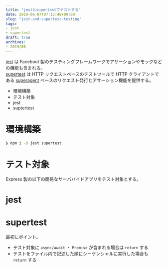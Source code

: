```yaml
---
title: "jestとsupertestでテストする"
date: 2019-06-07T07:13:48+09:00
slug: "jest-and-supertest-testing"
tags:
- jest
- supertest
draft: true
archives:
- 2019/06
---
```


[jest](https://jestjs.io/) は Faceboot 製のテスティングフレームワークでアサーションやモックなどの機能も含まれる。  
[supertest](https://github.com/visionmedia/supertest) は HTTP リクエストベースのテストツールで HTTP クライアントである [superagent](https://github.com/visionmedia/superagent) ベースのリクエスト発行とアサーション機能を提供する。

- 環境構築
- テスト対象
- jest
- suptertest

<!--more-->

# 環境構築

```bash
$ npm i -D jest supertest
```

# テスト対象

Express 製の以下の簡易なサーババイドアプリをテスト対象とする。

# jest

# supertest

最初にポイント。

- テスト対象に `async/await` ・ `Promise` が含まれる場合は `return` する
- テストをファイル内で記述した順にシーケンシャルに実行した場合も `return` する
